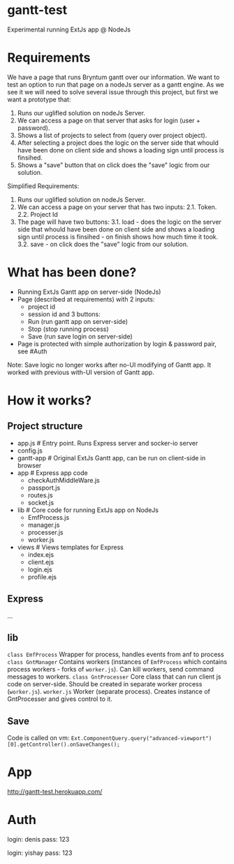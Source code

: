 # gantt-test
Experimental running ExtJs app @ NodeJs

# Requirements
We have a page that runs Bryntum gantt over our information.
We want to test an option to run that page on a nodeJs server as a gantt engine.
As we see it we will need to solve several issue through this project, but first we want a prototype that:
1. Runs our uglifled solution on nodeJs Server.
2. We can access a page on that server that asks for login (user + password).
3. Shows a list of projects to select from (query over project object).
4. After selecting a project does the logic on the server side that whould have been done on client side and shows a loading sign until process is finsihed.
5. Shows a "save" button that on click does the "save" logic from our solution.

Simplified Requirements:
1. Runs our uglifled solution on nodeJs Server.
2. We can access a page on your server that has two inputs:
2.1. Token.
2.2. Project Id
3. The page will have two buttons:
3.1. load - does the logic on the server side that whould have been done on client side and shows a loading sign until process is finsihed - on finish shows how much time it took.
3.2. save - on click does the "save" logic from our solution.

# What has been done?
- Running ExtJs Gantt app on server-side (NodeJs)
- Page (described at requirements) with 2 inputs: 
  - project id
  - session id
  and 3 buttons: 
  - Run (run gantt app on server-side)
  - Stop (stop running process)
  - Save (run save login on server-side)
- Page is protected with simple authorization by login & password pair, see #Auth

Note: Save logic no longer works after no-UI modifying of Gantt app. It worked with previous with-UI version of Gantt app.

# How it works?
## Project structure
- app.js  # Entry point. Runs Express server and socker-io server
- config.js
- gantt-app  # Original ExtJs Gantt app, can be run on client-side in browser
- app  # Express app code
  - checkAuthMiddleWare.js
  - passport.js
  - routes.js
  - socket.js
- lib  # Core code for running ExtJs app on NodeJs
  - EmfProcess.js
  - manager.js
  - processer.js
  - worker.js
- views  # Views templates for Express
  - index.ejs
  - client.ejs
  - login.ejs
  - profile.ejs
## Express
...
## lib
`class EmfProcess`
Wrapper for process, handles events from anf to process
`class GntManager`
Contains workers (instances of `EmfProcess` which contains process workers - forks of `worker.js`).
Can kill workers, send command messages to workers.
`class GntProcesser`
Core class that can run client js code on server-side. Should be created in separate worker process (`worker.js`).
`worker.js`
Worker (separate process). Creates instance of GntProcesser and gives control to it.
## Save
Code is called on vm: 
`Ext.ComponentQuery.query("advanced-viewport")[0].getController().onSaveChanges();`

# App
http://gantt-test.herokuapp.com/

# Auth
login: denis
pass: 123

login: yishay
pass: 123


